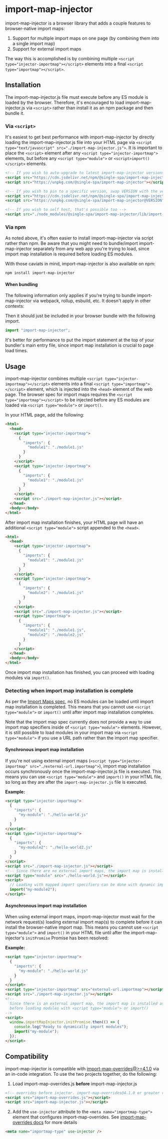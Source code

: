 # import-map-injector

import-map-injector is a browser library that adds a couple features to browser-native import maps:

1. Support for multiple import maps on one page (by combining them into a single import map)
1. Support for external import maps

The way this is accomplished is by combining multiple `<script type="injector-importmap"></script>` elements into a final `<script type="importmap"></script>`.

## Installation

The import-map-injector.js file must execute before any ES module is loaded by the browser. Therefore, it's encouraged to load import-map-injector.js via `<script>` rather than install it as an npm package and then bundle it.

### Via `<script>`

It's easiest to get best performance with import-map-injector by directly loading the import-map-injector.js file into your HTML page via `<script type="text/javascript" src="./import-map-injector.js">`. It is important to place the `<script>` element after any `<script type="injector-importmap">` elements, but before any `<script type="module">` or `<script>import()</script>` elements.

```html
<!-- If you wish to auto-upgrade to latest import-map-injector versions, use the following URLs -->
<script src="https://cdn.jsdelivr.net/npm/@single-spa/import-map-injector"></script>
<script src="https://unpkg.com/@single-spa/import-map-injector"></script>

<!-- If you wish to pin to a specific version, swap VERSION with the version you're using -->
<script src="https://cdn.jsdelivr.net/npm/@single-spa/import-map-injector@VERSION"></script>
<script src="https://unpkg.com/@single-spa/import-map-injector@VERSION"></script>

<!-- If you wish to self host, that's possible too -->
<script src="./node_modules/@single-spa/import-map-injector/lib/import-map-injector.js"></script>
```

### Via npm

As noted above, it's often easier to install import-map-injector via script rather than npm. Be aware that you might need to bundle/import import-map-injector separately from any web app you're trying to load, since import map installation is required before loading ES modules.

With those caviats in mind, import-map-injector is also available on npm:

```sh
npm install import-map-injector
```

#### When bundling

The following information only applies if you're trying to bundle import-map-injector via webpack, rollup, esbuild, etc. It doesn't apply in other contexts:

Then it should just be included in your browser bundle with the following import.

```js
import "import-map-injector";
```

It's better for performance to put the import statement at the top of your bundler's main entry file, since import map installation is crucial to page load times.

## Usage

import-map-injector combines multiple `<script type="injector-importmap"></script>` elements into a final `<script type="importmap"></script>` element, which is injected into the `<head>` element of the web page. The browser spec for import maps requires the `<script type="importmap"></script>` to be injected before any ES modules are loaded via `<script type="module">` or `import()`.

In your HTML page, add the following:

```html
<html>
  <head>
    <script type="injector-importmap">
      {
        "imports": {
          "module1": "./module1.js"
        }
      }
    </script>
    <script type="injector-importmap">
      {
        "imports": {
          "module1": "./module1.js"
        }
      }
    </script>
    <script src="./import-map-injector.js"></script>
  </head>
  <body></body>
</html>
```

After import map installation finishes, your HTML page will have an additional `<script type="module">` script appended to the `<head>`.

```html
<html>
  <head>
    <script type="injector-importmap">
      {
        "imports": {
          "module1": "./module1.js"
        }
      }
    </script>
    <script type="injector-importmap">
      {
        "imports": {
          "module2": "./module1.js"
        }
      }
    </script>
    <script src="./import-map-injector.js"></script>
    <script type="importmap">
      {
        "imports": {
          "module1": "./module1.js",
          "module2": "./module2.js"
        }
      }
    </script>
  </head>
  <body></body>
</html>
```

Once import map installation has finished, you can proceed with loading modules via `import()`.

### Detecting when import map installation is complete

As per the [Import Maps spec](https://github.com/WICG/import-maps), no ES modules can be loaded until import map installation is completed. This means that you cannot use `<script type="module">` or `import()` until after import map installation completes.

Note that the import map spec currently does not provide a way to use import map specifiers inside of `<script type="module">` elements. However, it is still possible to load modules in your import map via `<script type="module">` if you use a URL path rather than the import map specifier.

#### Synchronous import map installation

If you're not using external import maps (`<script type="injector-importmap" src="./external-url.importmap">`), import map installation occurs synchronously once the import-map-injector.js file is executed. This means you can use `<script type="module">` and `import()` in your HTML file, so long as they are after the `import-map-injector.js` file is executed.

**Example:**

```html
<script type="injector-importmap">
  {
    "imports": {
      "my-module": "./hello-world.js"
    }
  }
</script>
<script type="injector-importmap">
  {
    "imports": {
      "my-module2": "./hello-world2.js"
    }
  }
</script>
<script src="./import-map-injector.js"></script>
<!-- Since there are no external import maps, the import map is installed synchronously and we can immediately load modules -->
<script type="module" src="./hello-world.js"></script>
<script>
  // Loading with mapped import specifiers can be done with dynamic imports
  import("my-module2");
</script>
```

#### Asynchronous import map installation

When using external import maps, import-map-injector must wait for the network request(s) loading external import map(s) to complete before it can install the browser-native import map. This means you cannot use `<script type="module">` and `import()` in your HTML file until after the import-map-injector's `initPromise` Promise has been resolved:

**Example:**

```html
<script type="injector-importmap">
  {
    "imports": {
      "my-module": "./hello-world.js"
    }
  }
</script>
<script type="injector-importmap" src="external-url.importmap"></script>
<script src="./import-map-injector.js"></script>
<!--
  Since there is an external import map, the import map is installed asynchronously and so we must wait for import map installation
  before loading modules with <script type="module"> or import()
-->
<script>
  window.importMapInjector.initPromise.then(() => {
    console.log("Ready to dynamically import modules");
    import("my-module");
  });
</script>
```

## Compatibility

import-map-injector is compatible with [import-map-overrides@>=4.1.0](https://github.com/single-spa/import-map-overrides) via an in-code integration. To use the two projects together, do the following:

1. Load import-map-overrides.js **before** import-map-injector.js

```html
<!-- overrides before injector. import-map-overrides@4.1.0 or greater required -->
<script src="import-map-overrides.js"></script>
<script src="import-map-injector.js"></script>
```

2. Add the `use-injector` attribute to the `<meta name="importmap-type">` element that configures import-map-overrides. See [import-map-overrides docs](https://github.com/single-spa/import-map-overrides/blob/main/docs/configuration.md#import-map-type) for more details

```html
<meta name="importmap-type" use-injector />
```
